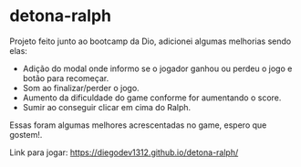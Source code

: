 # detona-ralph
Projeto feito junto ao bootcamp da Dio, adicionei algumas melhorias sendo elas:

<ul>
    <li>Adição do modal onde informo se o jogador ganhou ou perdeu o jogo e botão para recomeçar.</li>
    <li>Som ao finalizar/perder o jogo.</li>
    <li>Aumento da dificuldade do game conforme for aumentando o score.</li>
    <li>Sumir ao conseguir clicar em cima do Ralph.</li>
</ul>

Essas foram algumas melhores acrescentadas no game, espero que gostem!.

Link para jogar: <a href="https://diegodev1312.github.io/detona-ralph/">https://diegodev1312.github.io/detona-ralph/</a>
